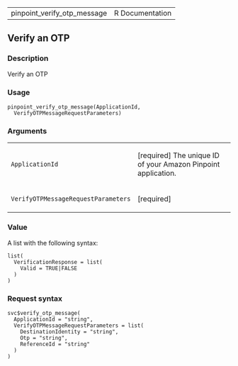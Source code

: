 <table style="width: 100%;">
<tbody>
<tr class="odd">
<td>pinpoint_verify_otp_message</td>
<td style="text-align: right;">R Documentation</td>
</tr>
</tbody>
</table>

## Verify an OTP

### Description

Verify an OTP

### Usage

    pinpoint_verify_otp_message(ApplicationId,
      VerifyOTPMessageRequestParameters)

### Arguments

<table>
<colgroup>
<col style="width: 35%" />
<col style="width: 65%" />
</colgroup>
<tbody>
<tr class="odd">
<td><code
id="pinpoint_verify_otp_message_:_ApplicationId">ApplicationId</code></td>
<td><p>[required] The unique ID of your Amazon Pinpoint
application.</p></td>
</tr>
<tr class="even">
<td><code
id="pinpoint_verify_otp_message_:_VerifyOTPMessageRequestParameters">VerifyOTPMessageRequestParameters</code></td>
<td><p>[required]</p></td>
</tr>
</tbody>
</table>

### Value

A list with the following syntax:

    list(
      VerificationResponse = list(
        Valid = TRUE|FALSE
      )
    )

### Request syntax

    svc$verify_otp_message(
      ApplicationId = "string",
      VerifyOTPMessageRequestParameters = list(
        DestinationIdentity = "string",
        Otp = "string",
        ReferenceId = "string"
      )
    )
